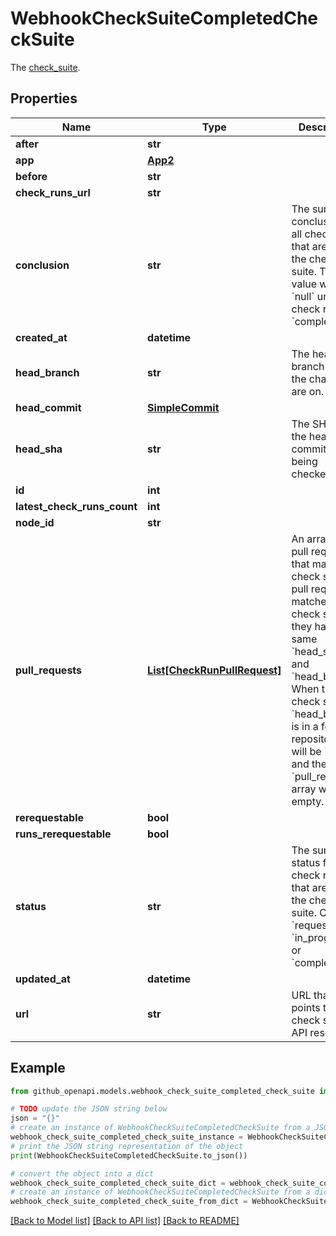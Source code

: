 # WebhookCheckSuiteCompletedCheckSuite

The [check_suite](https://docs.github.com/rest/checks/suites#get-a-check-suite).

## Properties

Name | Type | Description | Notes
------------ | ------------- | ------------- | -------------
**after** | **str** |  | 
**app** | [**App2**](App2.md) |  | 
**before** | **str** |  | 
**check_runs_url** | **str** |  | 
**conclusion** | **str** | The summary conclusion for all check runs that are part of the check suite. This value will be &#x60;null&#x60; until the check run has &#x60;completed&#x60;. | 
**created_at** | **datetime** |  | 
**head_branch** | **str** | The head branch name the changes are on. | 
**head_commit** | [**SimpleCommit**](SimpleCommit.md) |  | 
**head_sha** | **str** | The SHA of the head commit that is being checked. | 
**id** | **int** |  | 
**latest_check_runs_count** | **int** |  | 
**node_id** | **str** |  | 
**pull_requests** | [**List[CheckRunPullRequest]**](CheckRunPullRequest.md) | An array of pull requests that match this check suite. A pull request matches a check suite if they have the same &#x60;head_sha&#x60; and &#x60;head_branch&#x60;. When the check suite&#39;s &#x60;head_branch&#x60; is in a forked repository it will be &#x60;null&#x60; and the &#x60;pull_requests&#x60; array will be empty. | 
**rerequestable** | **bool** |  | [optional] 
**runs_rerequestable** | **bool** |  | [optional] 
**status** | **str** | The summary status for all check runs that are part of the check suite. Can be &#x60;requested&#x60;, &#x60;in_progress&#x60;, or &#x60;completed&#x60;. | 
**updated_at** | **datetime** |  | 
**url** | **str** | URL that points to the check suite API resource. | 

## Example

```python
from github_openapi.models.webhook_check_suite_completed_check_suite import WebhookCheckSuiteCompletedCheckSuite

# TODO update the JSON string below
json = "{}"
# create an instance of WebhookCheckSuiteCompletedCheckSuite from a JSON string
webhook_check_suite_completed_check_suite_instance = WebhookCheckSuiteCompletedCheckSuite.from_json(json)
# print the JSON string representation of the object
print(WebhookCheckSuiteCompletedCheckSuite.to_json())

# convert the object into a dict
webhook_check_suite_completed_check_suite_dict = webhook_check_suite_completed_check_suite_instance.to_dict()
# create an instance of WebhookCheckSuiteCompletedCheckSuite from a dict
webhook_check_suite_completed_check_suite_from_dict = WebhookCheckSuiteCompletedCheckSuite.from_dict(webhook_check_suite_completed_check_suite_dict)
```
[[Back to Model list]](../README.md#documentation-for-models) [[Back to API list]](../README.md#documentation-for-api-endpoints) [[Back to README]](../README.md)


